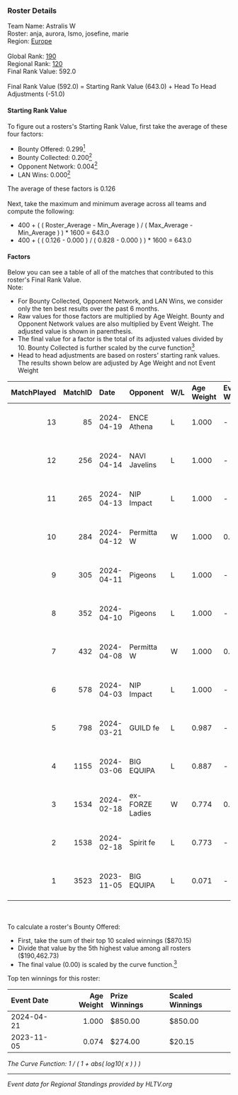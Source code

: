 ### Roster Details<br />
Team Name: Astralis W<br />
Roster: anja, aurora, Ismo, josefine, marie<br />
Region: [Europe]( ../standings_europe.md)<br />
<br />
Global Rank: [190](../standings_global.md)<br />
Regional Rank: [120]( ../standings_europe.md)<br />
Final Rank Value:  592.0<br />
<br />
Final Rank Value (592.0) = Starting Rank Value (643.0) + Head To Head Adjustments (-51.0)<br />

#### Starting Rank Value<br />
To figure out a rosters's Starting Rank Value, first take the average of these four factors:<br />
- Bounty Offered: 0.299[<sup>1</sup>](#table2)
- Bounty Collected: 0.200[<sup>2</sup>](#table1)
- Opponent Network: 0.004[<sup>2</sup>](#table1)
- LAN Wins: 0.000[<sup>2</sup>](#table1)

The average of these factors is 0.126<br />
<br />
Next, take the maximum and minimum average across all teams and compute the following:<br />
- 400 + ( ( Roster_Average - Min_Average ) / ( Max_Average - Min_Average ) ) * 1600 = 643.0
- 400 + ( ( 0.126 - 0.000 ) / ( 0.828 - 0.000 ) ) * 1600 = 643.0


#### Factors<br />
Below you can see a table of all of the matches that contributed to this roster's Final Rank Value.<br />
Note:<br />

- For Bounty Collected, Opponent Network, and LAN Wins, we consider only the ten best results over the past 6 months.
- Raw values for those factors are multiplied by Age Weight. Bounty and Opponent Network values are also multiplied by Event Weight. The adjusted value is shown in parenthesis.
- The final value for a factor is the total of its adjusted values divided by 10. Bounty Collected is further scaled by the curve function[<sup>3</sup>](#curveFunction)
- Head to head adjustments are based on rosters' starting rank values. The results shown below are adjusted by Age Weight and not Event Weight
<span id="table1"></span><br />


| MatchPlayed | MatchID | Date       | Opponent        | W/L | Age Weight | Event Weight | Bounty Collected | Opponent Network | LAN Wins  | H2H Adjustment | Participating Roster                |
| -: | -: | :- | :- | :- | :- | :- | :- | :- | :- | -: | :- |
|          13 |      85 | 2024-04-19 | ENCE Athena     | L   | 1.000      | -            | -                | -                | -         |         -13.72 | anja, aurora, Ismo, josefine, marie |
|          12 |     256 | 2024-04-14 | NAVI Javelins   | L   | 1.000      | -            | -                | -                | -         |          -6.50 | anja, aurora, Ismo, josefine, marie |
|          11 |     265 | 2024-04-13 | NIP Impact      | L   | 1.000      | -            | -                | -                | -         |          -9.27 | anja, aurora, Ismo, josefine, marie |
|          10 |     284 | 2024-04-12 | Permitta W      | W   | 1.000      | 0.303        | 0.000 (0.000)    | 0.046 (0.014)    | 0 (0.000) |          11.10 | anja, aurora, Ismo, josefine, marie |
|           9 |     305 | 2024-04-11 | Pigeons         | L   | 1.000      | -            | -                | -                | -         |          -4.84 | anja, aurora, Ismo, josefine, marie |
|           8 |     352 | 2024-04-10 | Pigeons         | L   | 1.000      | -            | -                | -                | -         |          -5.08 | anja, aurora, Ismo, josefine, marie |
|           7 |     432 | 2024-04-08 | Permitta W      | W   | 1.000      | 0.303        | 0.000 (0.000)    | 0.046 (0.014)    | 0 (0.000) |          10.73 | anja, aurora, Ismo, josefine, marie |
|           6 |     578 | 2024-04-03 | NIP Impact      | L   | 1.000      | -            | -                | -                | -         |         -10.93 | anja, aurora, Ismo, josefine, marie |
|           5 |     798 | 2024-03-21 | GUILD fe        | L   | 0.987      | -            | -                | -                | -         |         -13.10 | anja, aurora, Ismo, josefine, marie |
|           4 |    1155 | 2024-03-06 | BIG EQUIPA      | L   | 0.887      | -            | -                | -                | -         |          -9.90 | anja, aurora, Ismo, josefine, marie |
|           3 |    1534 | 2024-02-18 | ex-FORZE Ladies | W   | 0.774      | 0.143        | 0.009 (0.001)    | 0.093 (0.010)    | 0 (0.000) |          12.80 | anja, aurora, Ismo, josefine, marie |
|           2 |    1538 | 2024-02-18 | Spirit fe       | L   | 0.773      | -            | -                | -                | -         |         -11.37 | anja, aurora, Ismo, josefine, marie |
|           1 |    3523 | 2023-11-05 | BIG EQUIPA      | L   | 0.071      | -            | -                | -                | -         |          -0.91 | anja, aurora, Ismo, josefine, marie |

<br />
<span id="table2"></span><br />
To calculate a roster's Bounty Offered:<br />

- First, take the sum of their top 10 scaled winnings ($870.15)
- Divide that value by the 5th highest value among all rosters ($190,462.73)
- The final value (0.00) is scaled by the curve function.[<sup>3</sup>](#curveFunction)

Top ten winnings for this roster:<br />

| Event Date | Age Weight | Prize Winnings | Scaled Winnings |
| :- | -: | :- | :- |
| 2024-04-21 |      1.000 | $850.00        | $850.00         |
| 2023-11-05 |      0.074 | $274.00        | $20.15          |


<span id="curveFunction"></span>_The Curve Function: 1 / ( 1 + abs( log10( x ) ) )_<br />

---
_Event data for Regional Standings provided by HLTV.org_<br />
